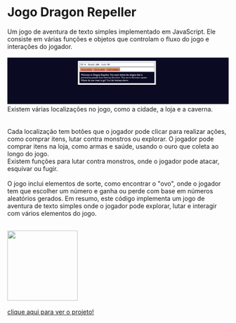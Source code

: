# Jogo Dragon Repeller 
Um jogo de aventura de texto simples implementado em JavaScript. Ele consiste em várias funções e objetos que controlam o fluxo do jogo e interações do jogador.<br><br>
<img src="/fotoJG.png" width=600 heigth=500><br>
Existem várias localizações no jogo, como a cidade, a loja e a caverna.<br>
<br><br>Cada localização tem botões que o jogador pode clicar para realizar ações, como comprar itens, lutar contra monstros ou explorar.
O jogador pode comprar itens na loja, como armas e saúde, usando o ouro que coleta ao longo do jogo.
<br>Existem funções para lutar contra monstros, onde o jogador pode atacar, esquivar ou fugir.
<br><br>O jogo inclui elementos de sorte, como encontrar o "ovo", onde o jogador tem que escolher um número e ganha ou perde com base em números aleatórios gerados.
Em resumo, este código implementa um jogo de aventura de texto simples onde o jogador pode explorar, lutar e interagir com vários elementos do jogo.


<br><img src="https://2.bp.blogspot.com/-OnxPxRSN5qs/WFz_S-WrKdI/AAAAAAAAYMk/ADsGNOuLlRYmWP-A9VZm4xcr4D4JS6M6gCLcB/s1600/Gifs%2Banimados%2BDrag%25C3%25A3o%2BVermelho%2B7.gif" style="width: 160px; height: 160px">

[clique aqui para ver o projeto!](https://lauluah.github.io/Jogo-Dragon-Repeller/)

